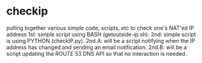 # checkip
pulling together various simple code, scripts, etc to check one's NAT'ed IP address
1st: simple script using BASH (getoutside-ip.sh).
2nd: simple script is using PYTHON (checkIP.py).
      2nd.A: will be a script notifying when the IP address has changed and sending an email notification.
      2nd.B: will be a script updating the ROUTE 53 DNS API so that no interaction is needed.
      
